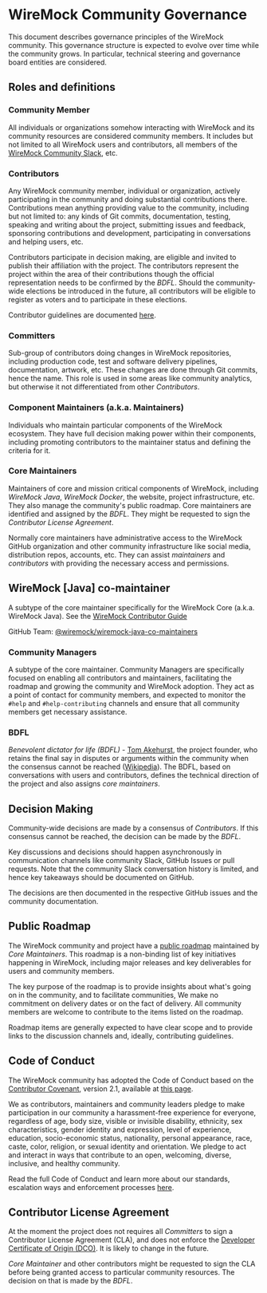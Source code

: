 # WireMock Community Governance

This document describes governance principles of the WireMock community.
This governance structure is expected to evolve
over time while the community grows.
In particular, technical steering and governance board entities are considered.

## Roles and definitions

### Community Member

All individuals or organizations somehow interacting with WireMock
and its community resources are considered community members.
It includes but not limited to all WireMock users and contributors,
all members of the [WireMock Community Slack](http://slack.wiremock.org/),
etc.

### Contributors

Any WireMock community member, individual or organization,
actively participating in the community and
doing substantial contributions there.
Contributions mean anything providing value to the community,
including but not limited to:
any kinds of Git commits, documentation, testing,
speaking and writing about the project,
submitting issues and feedback,
sponsoring contributions and development,
participating in conversations and helping users,
etc.

Contributors participate in decision making,
are eligible and invited to publish their affiliation with the project.
The contributors represent the project within the area of their contributions
though the official representation needs to be confirmed by the _BDFL_.
Should the community-wide elections be introduced in the future,
all contributors will be eligible to register as voters and to
participate in these elections.

Contributor guidelines are documented [here](../contributing/).

### Committers

Sub-group of contributors doing changes in WireMock repositories,
including production code, test and software delivery pipelines,
documentation, artwork, etc.
These changes are done through Git commits, hence the name.
This role is used in some areas like community analytics,
but otherwise it not differentiated from other _Contributors_.

### Component Maintainers (a.k.a. Maintainers)

Individuals who maintain particular components of the WireMock ecosystem.
They have full decision making power within their components,
including promoting contributors to the maintainer status and
defining the criteria for it.

### Core Maintainers

Maintainers of core and mission critical components of WireMock, including
_WireMock Java_, _WireMock Docker_, the website, project infrastructure, etc.
They also manage the community's public roadmap.
Core maintainers are identified and assigned by the _BDFL_.
They might be requested to sign the _Contributor License Agreement_.

Normally core maintainers have administrative access to the
WireMock GitHub organization and other community infrastructure
like social media, distribution repos, accounts, etc.
They can assist _maintainers_ and _contributors_
with providing the necessary access and permissions.

## WireMock [Java] co-maintainer

A subtype of the core maintainer specifically for the WireMock Core (a.k.a. WireMock Java).
See the [WireMock Contributor Guide](https://github.com/wiremock/wiremock/blob/master/CONTRIBUTING.md)

GitHub Team: [@wiremock/wiremock-java-co-maintainers](https://github.com/orgs/wiremock/teams/wiremock-java-co-maintainers)

### Community Managers

A subtype of the core maintainer.
Community Managers are specifically focused on enabling all contributors and maintainers,
facilitating the roadmap
and growing the community and WireMock adoption.
They act as a point of contact for community members,
and expected to monitor the `#help` and `#help-contributing` channels
and ensure that all community members get necessary assistance.

### BDFL

_Benevolent dictator for life (BDFL)_ -
[Tom Akehurst](https://github.com/tomakehurst), the project founder,
who retains the final say in disputes or arguments within the community
when the consensus cannot be reached
([Wikipedia](https://en.wikipedia.org/wiki/Benevolent_dictator_for_life)).
The BDFL, based on conversations with users and contributors,
defines the technical direction of the project
and also assigns _core maintainers_.

## Decision Making

Community-wide decisions are made by a consensus of _Contributors_.
If this consensus cannot be reached,
the decision can be made by the _BDFL_.

Key discussions and decisions should happen asynchronously in communication channels
like community Slack, GitHub Issues or pull requests.
Note that the community Slack conversation history is limited,
and hence key takeaways should be documented on GitHub.

The decisions are then documented in the respective GitHub issues and the community documentation.

## Public Roadmap

The WireMock community and project have a
[public roadmap](https://github.com/orgs/wiremock/projects/4)
maintained by _Core Maintainers_.
This roadmap is a non-binding list of key initiatives happening
in WireMock,
including major releases and key deliverables for users and community members.

The key purpose of the roadmap is to provide insights about what's going on in the community,
and to facilitate communities,
We make no commitment on delivery dates or on the fact of delivery.
All community members are welcome to contribute to the items listed on the roadmap.

Roadmap items are generally expected to have clear scope and to
provide links to the discussion channels and, ideally, contributing guidelines.

## Code of Conduct

The WireMock community has adopted the Code of Conduct based on the
[Contributor Covenant](https://www.contributor-covenant.org/), version 2.1,
available at [this page](https://www.contributor-covenant.org/version/2/1/code_of_conduct.html).

We as contributors, maintainers and community leaders pledge to
make participation in our community a harassment-free experience for everyone,
regardless of age, body size, visible or invisible disability,
ethnicity, sex characteristics, gender identity and expression,
level of experience, education, socio-economic status,
nationality, personal appearance, race, caste, color, religion, or
sexual identity and orientation.
We pledge to act and interact in ways that contribute to an open, welcoming, diverse, inclusive, and healthy community.

Read the full Code of Conduct and learn more about our standards,
escalation ways and enforcement processes
[here](https://github.com/wiremock/.github/blob/main/CODE_OF_CONDUCT.md).

## Contributor License Agreement

At the moment the project does not requires all _Committers_ to
sign a Contributor License Agreement (CLA),
and does not enforce the [Developer Certificate of Origin (DCO)](https://developercertificate.org/).
It is likely to change in the future.

_Core Maintainer_ and other contributors might be requested to sign the CLA
before being granted access to particular community resources.
The decision on that is made by the _BDFL_.
